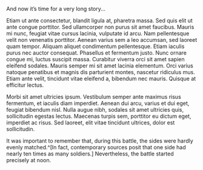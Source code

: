And now it’s time for a very long story...

Etiam ut ante consectetur, blandit ligula at, pharetra massa. Sed quis elit ut ante congue porttitor. Sed ullamcorper non purus sit amet faucibus. Mauris mi nunc, feugiat vitae cursus lacinia, vulputate id arcu. Nam pellentesque velit non venenatis porttitor. Aenean varius sem a leo accumsan, sed laoreet quam tempor. Aliquam aliquet condimentum pellentesque. Etiam iaculis purus nec auctor consequat. Phasellus et fermentum justo. Nunc ornare congue mi, luctus suscipit massa. Curabitur viverra orci sit amet sapien eleifend sodales. Mauris semper mi sit amet lacinia elementum. Orci varius natoque penatibus et magnis dis parturient montes, nascetur ridiculus mus. Etiam ante velit, tincidunt vitae eleifend a, bibendum nec mauris. Quisque at efficitur lectus.

Morbi sit amet ultricies ipsum. Vestibulum semper ante maximus risus fermentum, et iaculis diam imperdiet. Aenean dui arcu, varius et dui eget, feugiat bibendum nisl. Nulla augue nibh, sodales sit amet ultricies quis, sollicitudin egestas lectus. Maecenas turpis sem, porttitor eu dictum eget, imperdiet ac risus. Sed laoreet, elit vitae tincidunt ultrices, dolor est sollicitudin.

It was important to remember that, during this battle, the sides were hardly
evenly matched.^[In fact, contemporary sources posit that one side had nearly
ten times as many soldiers.] Nevertheless, the battle started precisely at
noon.


